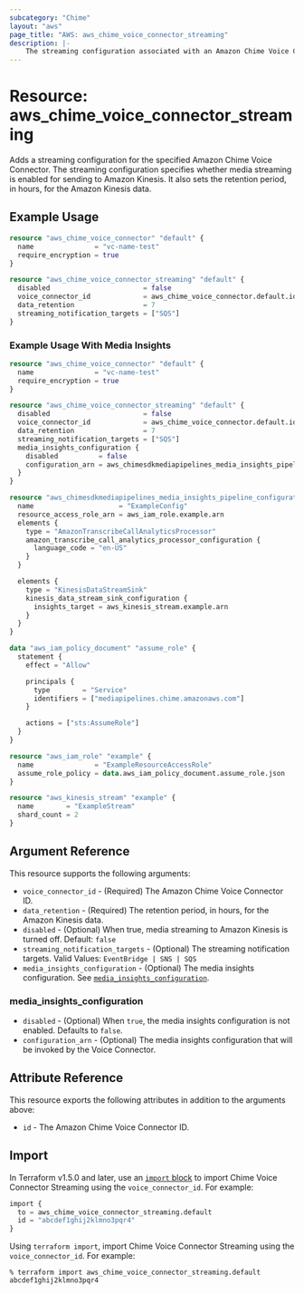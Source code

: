 ```yaml
---
subcategory: "Chime"
layout: "aws"
page_title: "AWS: aws_chime_voice_connector_streaming"
description: |-
    The streaming configuration associated with an Amazon Chime Voice Connector. Specifies whether media streaming is enabled for sending to Amazon Kinesis, and shows the retention period for the Amazon Kinesis data, in hours.
---
```


# Resource: aws_chime_voice_connector_streaming

Adds a streaming configuration for the specified Amazon Chime Voice Connector. The streaming configuration specifies whether media streaming is enabled for sending to Amazon Kinesis.
It also sets the retention period, in hours, for the Amazon Kinesis data.

## Example Usage

```terraform
resource "aws_chime_voice_connector" "default" {
  name               = "vc-name-test"
  require_encryption = true
}

resource "aws_chime_voice_connector_streaming" "default" {
  disabled                       = false
  voice_connector_id             = aws_chime_voice_connector.default.id
  data_retention                 = 7
  streaming_notification_targets = ["SQS"]
}
```

### Example Usage With Media Insights

```terraform
resource "aws_chime_voice_connector" "default" {
  name               = "vc-name-test"
  require_encryption = true
}

resource "aws_chime_voice_connector_streaming" "default" {
  disabled                       = false
  voice_connector_id             = aws_chime_voice_connector.default.id
  data_retention                 = 7
  streaming_notification_targets = ["SQS"]
  media_insights_configuration {
    disabled          = false
    configuration_arn = aws_chimesdkmediapipelines_media_insights_pipeline_configuration.example.arn
  }
}

resource "aws_chimesdkmediapipelines_media_insights_pipeline_configuration" "example" {
  name                     = "ExampleConfig"
  resource_access_role_arn = aws_iam_role.example.arn
  elements {
    type = "AmazonTranscribeCallAnalyticsProcessor"
    amazon_transcribe_call_analytics_processor_configuration {
      language_code = "en-US"
    }
  }

  elements {
    type = "KinesisDataStreamSink"
    kinesis_data_stream_sink_configuration {
      insights_target = aws_kinesis_stream.example.arn
    }
  }
}

data "aws_iam_policy_document" "assume_role" {
  statement {
    effect = "Allow"

    principals {
      type        = "Service"
      identifiers = ["mediapipelines.chime.amazonaws.com"]
    }

    actions = ["sts:AssumeRole"]
  }
}

resource "aws_iam_role" "example" {
  name               = "ExampleResourceAccessRole"
  assume_role_policy = data.aws_iam_policy_document.assume_role.json
}

resource "aws_kinesis_stream" "example" {
  name        = "ExampleStream"
  shard_count = 2
}
```

## Argument Reference

This resource supports the following arguments:

* `voice_connector_id` - (Required) The Amazon Chime Voice Connector ID.
* `data_retention`  - (Required) The retention period, in hours, for the Amazon Kinesis data.
* `disabled` - (Optional) When true, media streaming to Amazon Kinesis is turned off. Default: `false`
* `streaming_notification_targets` - (Optional) The streaming notification targets. Valid Values: `EventBridge | SNS | SQS`
* `media_insights_configuration` - (Optional) The media insights configuration. See [`media_insights_configuration`](#media_insights_configuration).

### media_insights_configuration

* `disabled` - (Optional) When `true`, the media insights configuration is not enabled. Defaults to `false`.
* `configuration_arn` - (Optional) The media insights configuration that will be invoked by the Voice Connector.

## Attribute Reference

This resource exports the following attributes in addition to the arguments above:

* `id` - The Amazon Chime Voice Connector ID.

## Import

In Terraform v1.5.0 and later, use an [`import` block](https://developer.hashicorp.com/terraform/language/import) to import Chime Voice Connector Streaming using the `voice_connector_id`. For example:

```terraform
import {
  to = aws_chime_voice_connector_streaming.default
  id = "abcdef1ghij2klmno3pqr4"
}
```

Using `terraform import`, import Chime Voice Connector Streaming using the `voice_connector_id`. For example:

```console
% terraform import aws_chime_voice_connector_streaming.default abcdef1ghij2klmno3pqr4
```
